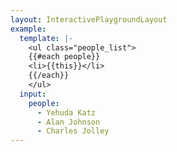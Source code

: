 ```yaml
---
layout: InteractivePlaygroundLayout
example:
  template: |-
    <ul class="people_list">
    {{#each people}}
    <li>{{this}}</li>
    {{/each}}
    </ul>
  input:
    people:
      - Yehuda Katz
      - Alan Johnson
      - Charles Jolley
---
```

